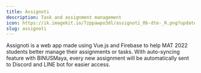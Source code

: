 ```yaml
---
title: Assignoti
description: Task and assignment management
icon: https://ik.imagekit.io/7zppawpo3dl/assignoti_0b-dte-_R.png?updatedAt=1627146896918
slug: assignoti
---
```

Assignoti is a web app made using Vue.js and Firebase to help MAT 2022 students better manage their assignments or tasks. With auto-syncing feature with BINUSMaya, every new assignment will be automatically sent to Discord and LINE bot for easier access.

